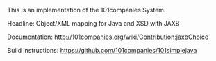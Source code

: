 This is an implementation of the 101companies System.

Headline: Object/XML mapping for Java and XSD with JAXB

Documentation: http://101companies.org/wiki/Contribution:jaxbChoice

Build instructions: https://github.com/101companies/101simplejava